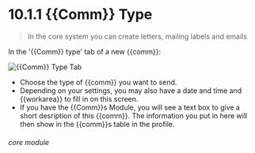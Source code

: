 # 10.1.1    {{Comm}} Type

> In the core system you can create letters, mailing labels and emails



In the '{{Comm}} type' tab of a new {{comm}}:

![{{Comm}} Type Tab](10.1.1a.png)

- Choose the type of {{comm}} you want to send. 
- Depending on your settings, you may also have a date and time and {{workarea}} to fill in on this screen.
- If you have the {{Comm}}s Module, you will see a text box to give a short desription of this {{comm}}. The information you put in here will then show in the {{comm}}s table in the profile. 


###### core module

